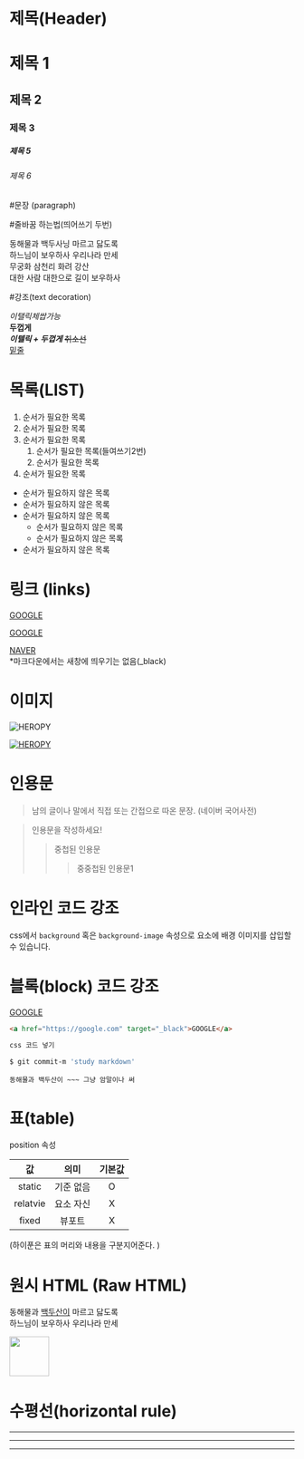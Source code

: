 # 제목(Header)

# 제목 1
## 제목 2
### 제목 3
##### 제목 5
###### 제목 6

#문장 (paragraph)

#줄바꿈 하는법(띄어쓰기 두번)

동해물과 백두사닝 마르고 닳도록  
하느님이 보우하사 우리나라 만세  
무궁화 삼천리 화려 강산  
대한 사람 대한으로 길이 보우하사


#강조(text decoration)

_이탤릭체쌉가능_  
**두껍게**  
**_이텔릭 + 두껍게_**
~~취소선~~  
<u>밑줄</u>  

# 목록(LIST)

1. 순서가 필요한 목록
1. 순서가 필요한 목록
1. 순서가 필요한 목록
    1. 순서가 필요한 목록(들여쓰기2번)
    1. 순서가 필요한 목록
1. 순서가 필요한 목록

- 순서가 필요하지 않은 목록
- 순서가 필요하지 않은 목록
- 순서가 필요하지 않은 목록
    - 순서가 필요하지 않은 목록
    - 순서가 필요하지 않은 목록   
- 순서가 필요하지 않은 목록

# 링크 (links)

<a href="https://google.com">GOOGLE</a>

[GOOGLE](https://google.com)

[NAVER](https://naver.com "NAVER로 이동!")  
*마크다운에서는 새창에 띄우기는 없음(_black)  





# 이미지
![HEROPY](https://heropy.blog/css/images/logo.png)

[![HEROPY](https://heropy.blog/css/images/logo.png)](https://heropy.blog/css/images/logo.png)  

# 인용문

>남의 글이나 말에서 직접 또는 간접으로 따온 문장.
> (네이버 국어사전)  

>인용문을 작성하세요!
>> 중첩된 인용문
>>> 중중첩된 인용문1


# 인라인 코드 강조

css에서 `background` 혹은 `background-image` 속성으로 요소에 배경 이미지를 삽입할 수 있습니다. 

# 블록(block) 코드 강조

<a href="https://google.com" target="_black">GOOGLE</a>

```html
<a href="https://google.com" target="_black">GOOGLE</a>
```

```css
css 코드 넣기
```

```bash
$ git commit-m 'study markdown'
```

```plain text
동해물과 백두산이 ~~~ 그냥 암말이나 써
```

# 표(table)

position 속성

값 | 의미 | 기본값
:--: | :--: | :--:
static | 기준 없음 | O
relatvie | 요소 자신 | X
fixed | 뷰포트 | X

(하이푼은 표의 머리와 내용을 구분지어준다. )

# 원시 HTML (Raw HTML)

동해물과 <span style="text-decoration: underline">백두산이</span> 마르고 닳도록  <br/>
하느님이 보우하사 우리나라 만세
<!-- *target_blank는 마크다운에서 지원이 안되기 때문에... 그것도 원시 HTML 사용 -->

<!-- 이미지 태그 -->
<img width=70 src="https://heropy.blog/css/images/logo.png" />

# 수평선(horizontal rule)

---

***

___



